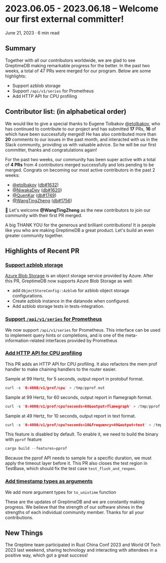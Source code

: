 # 2023.06.05 - 2023.06.18 – Welcome our first external committer!

June 21, 2023 · 6 min read

## Summary
Together with all our contributors worldwide, we are glad to see GreptimeDB making remarkable progress for the better. In the past two weeks, a total of 47 PRs were merged for our program. Below are some highlights:
- Support azblob storage
- Support `/api/v1/series` for Prometheus
- Add HTTP API for CPU profiling

## Contributor list: (in alphabetical order)
We would like to give a special thanks to Eugene Tolbakov [@etolbakov](https://github.com/etolbakov), who has continued to contribute to our project and has submitted **17** PRs, **16** of which have been successfully merged! He has also contributed more than **20** comments to our issues in the past month, and interacted with us in the Slack community, providing us with valuable advice. So he will be our first committer, thanks and congratulations again!

For the past two weeks, our community has been super active with a total of **4 PRs** from 4 contributors merged successfully and lots pending to be merged. 
Congrats on becoming our most active contributors in the past 2 weeks:

- [@etolbakov](https://github.com/etolbakov) ([db#1632](https://github.com/GreptimeTeam/greptimedb/pull/1632))
- [@NiwakaDev](https://github.com/NiwakaDev) ([db#1620](https://github.com/GreptimeTeam/greptimedb/pull/1620))
- [@QuenKar](https://github.com/QuenKar) ([db#1749](https://github.com/GreptimeTeam/greptimedb/pull/1749))
- [@WangTingZheng](https://github.com/WangTingZheng) ([db#1756](https://github.com/GreptimeTeam/greptimedb/pull/1756))

👏 Let's welcome **@WangTingZheng** as the new contributors to join our community with their first PR merged. 

A big THANK YOU for the generous and brilliant contributions! It is people like you who are making GreptimeDB a great product. Let's build an even greater community together.

## Highlights of Recent PR 
### [Support azblob storage](https://github.com/GreptimeTeam/greptimedb/pull/1659)
[Azure Blob Storage](https://azure.microsoft.com/en-us/products/storage/blobs/) is an object storage service provided by Azure. After this PR, GreptimeDB now supports Azure Blob Storage as well:
- add `ObjectStoreConfig::Azblob` for azblob object storage configurations.
- Create azblob instance in the datanode when configured.
- Add azblob storage tests in tests-integration.

### [Support `/api/v1/series` for Prometheus](https://github.com/GreptimeTeam/greptimedb/pull/1620)
We now support `/api/v1/series` for Prometheus. This interface can be used to implement query hints or completions, and is one of the meta-information-related interfaces provided by Prometheus

### [Add HTTP API for CPU profiling](https://github.com/GreptimeTeam/greptimedb/pull/1694)
This PR adds an HTTP API for CPU profiling. It also refactors the mem prof handler to make chaining handlers to the router easier.

Sample at 99 Hertz, for 5 seconds, output report in protobuf format.

```rust
curl -s '0:4000/v1/prof/cpu' > /tmp/pprof.out
```

Sample at 99 Hertz, for 60 seconds, output report in flamegraph format.

```rust
curl -s '0:4000/v1/prof/cpu?seconds=60&output=flamegraph' > /tmp/pprof.svg
```

Sample at 49 Hertz, for 10 seconds, output report in text format.

```rust
curl -s '0:4000/v1/prof/cpu?seconds=10&frequency=49&output=text' > /tmp/pprof.txt
```

This feature is disabled by default. To enable it, we need to build the binary with `pprof` feature

```rust
cargo build --features=pprof
```

Because the pprof API needs to sample for a specific duration, we must apply the timeout layer before it. This PR also closes the test region in TestBase, which should fix the test case `test_flush_and_reopen`.

### [Add timestamp types as arguments](https://github.com/GreptimeTeam/greptimedb/pull/1632)

We add more argument types for `to_unixtime` function

These are the updates of GreptimeDB and we are constantly making progress. We believe that the strength of our software shines in the strengths of each individual community member. Thanks for all your contributions.

## New Things
The Greptime team participated in Rust China Conf 2023 and World Of Tech 2023 last weekend, sharing technology and interacting with attendees in a positive way, which got a great success!